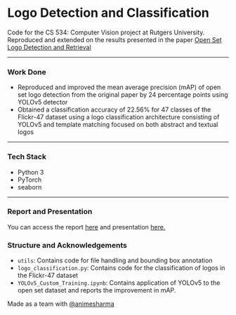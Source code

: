 # Logo Detection and Classification
Code for the CS 534: Computer Vision project at Rutgers University. Reproduced and extended on the results presented in the paper [Open Set Logo Detection 
and Retrieval](https://arxiv.org/abs/1710.10891)

-----------------------------------------
### Work Done

* Reproduced and improved the mean average precision (mAP) of open set logo detection from the original paper by 24 percentage points using YOLOv5 detector
* Obtained a classification accuracy of 22.56% for 47 classes of the Flickr-47 dataset using a logo classification architecture 
consisting of YOLOv5 and template matching focused on both abstract and textual logos

***

### Tech Stack

* Python 3
* PyTorch
* seaborn

***

### Report and Presentation 

You can access the report [here](https://github.com/kunjmehta/logo-detection-and-classification/blob/main/CV_Report.pdf) and presentation 
[here.](https://github.com/kunjmehta/logo-detection-and-classification/blob/main/CS534%20-%20Final%20Presentation.pdf)

### Structure and Acknowledgements 
* `utils`: Contains code for file handling and bounding box annotation
* `logo_classification.py`: Contains code for the classification of logos in the Flickr-47 dataset
* `YOLOv5_Custom_Training.ipynb`: Contains application of YOLOv5 to the open set dataset and reports the improvement in mAP.

Made as a team with [@animesharma](https://github.com/animesharma)
